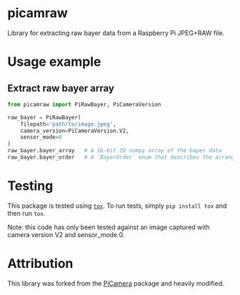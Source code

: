 # picamraw
Library for extracting raw bayer data from a Raspberry Pi JPEG+RAW file.


# Usage example
## Extract raw bayer array
```python
from picamraw import PiRawBayer, PiCameraVersion

raw_bayer = PiRawBayer(
    filepath='path/to/image.jpeg',
    camera_version=PiCameraVersion.V2,
    sensor_mode=0
)
raw_bayer.bayer_array   # A 16-bit 2D numpy array of the bayer data
raw_bayer.bayer_order   # A `BayerOrder` enum that describes the arrangement of the R,G,G,B pixels in the bayer_array
```


# Testing

This package is tested using [`tox`](https://tox.readthedocs.io/).
To run tests, simply `pip install tox` and then run `tox`.

Note: this code has only been tested against an image captured with camera version V2 and sensor_mode 0.


# Attribution
This library was forked from the [PiCamera](https://github.com/waveform80/picamera) package and heavily modified.
